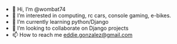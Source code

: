 - 👋 Hi, I’m @wombat74
- 👀 I’m interested in computing, rc cars, console gaming, e-bikes.
- 🌱 I’m currently learning python/Django
- 💞️ I’m looking to collaborate on Django projects
- 📫 How to reach me eddie.gonzalez@gmail.com

<!---
wombat74/wombat74 is a ✨ special ✨ repository because its `README.md` (this file) appears on your GitHub profile.
You can click the Preview link to take a look at your changes.
--->
